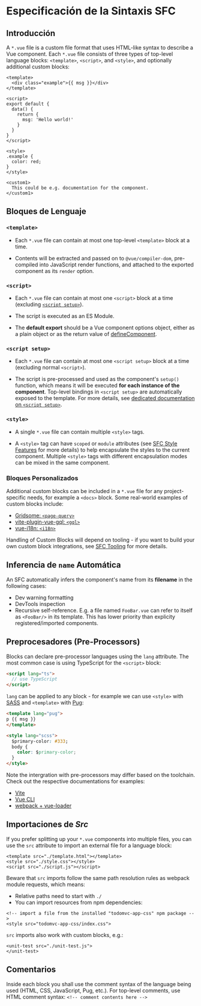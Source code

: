 # Especificación de la Sintaxis SFC

## Introducción

A `*.vue` file is a custom file format that uses HTML-like syntax to describe a Vue component. Each `*.vue` file consists of three types of top-level language blocks: `<template>`, `<script>`, and `<style>`, and optionally additional custom blocks:

```vue
<template>
  <div class="example">{{ msg }}</div>
</template>

<script>
export default {
  data() {
    return {
      msg: 'Hello world!'
    }
  }
}
</script>

<style>
.example {
  color: red;
}
</style>

<custom1>
  This could be e.g. documentation for the component.
</custom1>
```

## Bloques de Lenguaje

### `<template>`

- Each `*.vue` file can contain at most one top-level `<template>` block at a time.

- Contents will be extracted and passed on to `@vue/compiler-dom`, pre-compiled into JavaScript render functions, and attached to the exported component as its `render` option.

### `<script>`

- Each `*.vue` file can contain at most one `<script>` block at a time (excluding [`<script setup>`](/api/sfc-script-setup.html)).

- The script is executed as an ES Module.

- The **default export** should be a Vue component options object, either as a plain object or as the return value of [defineComponent](/api/global-api.html#definecomponent).

### `<script setup>`

- Each `*.vue` file can contain at most one `<script setup>` block at a time (excluding normal `<script>`).

- The script is pre-processed and used as the component's `setup()` function, which means it will be executed **for each instance of the component**. Top-level bindings in `<script setup>` are automatically exposed to the template. For more details, see [dedicated documentation on `<script setup>`](/api/sfc-script-setup).

### `<style>`

- A single `*.vue` file can contain multiple `<style>` tags.

- A `<style>` tag can have `scoped` or `module` attributes (see [SFC Style Features](/api/sfc-style) for more details) to help encapsulate the styles to the current component. Multiple `<style>` tags with different encapsulation modes can be mixed in the same component.

### Bloques Personalizados

Additional custom blocks can be included in a `*.vue` file for any project-specific needs, for example a `<docs>` block. Some real-world examples of custom blocks include:

- [Gridsome: `<page-query>`](https://gridsome.org/docs/querying-data/)
- [vite-plugin-vue-gql: `<gql>`](https://github.com/wheatjs/vite-plugin-vue-gql)
- [vue-i18n: `<i18n>`](https://github.com/intlify/bundle-tools/tree/main/packages/vite-plugin-vue-i18n#i18n-custom-block)

Handling of Custom Blocks will depend on tooling - if you want to build your own custom block integrations, see [SFC Tooling](/api/sfc-tooling.html#custom-blocks-integration) for more details.

## Inferencia de `name` Automática

An SFC automatically infers the component's name from its **filename** in the following cases:

- Dev warning formatting
- DevTools inspection
- Recursive self-reference. E.g. a file named `FooBar.vue` can refer to itself as `<FooBar/>` in its template. This has lower priority than explicity registered/imported components.

## Preprocesadores (Pre-Processors)

Blocks can declare pre-processor languages using the `lang` attribute. The most common case is using TypeScript for the `<script>` block:

```html
<script lang="ts">
  // use TypeScript
</script>
```

`lang` can be applied to any block - for example we can use `<style>` with [SASS](https://sass-lang.com/) and `<template>` with [Pug](https://pugjs.org/api/getting-started.html):

```html
<template lang="pug">
p {{ msg }}
</template>

<style lang="scss">
  $primary-color: #333;
  body {
    color: $primary-color;
  }
</style>
```

Note the intergration with pre-processors may differ based on the toolchain. Check out the respective documentations for examples:

- [Vite](https://vitejs.dev/guide/features.html#css-pre-processors)
- [Vue CLI](https://cli.vuejs.org/guide/css.html#pre-processors)
- [webpack + vue-loader](https://vue-loader.vuejs.org/guide/pre-processors.html#using-pre-processors)

## Importaciones de _Src_

If you prefer splitting up your `*.vue` components into multiple files, you can use the `src` attribute to import an external file for a language block:

```vue
<template src="./template.html"></template>
<style src="./style.css"></style>
<script src="./script.js"></script>
```

Beware that `src` imports follow the same path resolution rules as webpack module requests, which means:

- Relative paths need to start with `./`
- You can import resources from npm dependencies:

```vue
<!-- import a file from the installed "todomvc-app-css" npm package -->
<style src="todomvc-app-css/index.css">
```

`src` imports also work with custom blocks, e.g.:

```vue
<unit-test src="./unit-test.js">
</unit-test>
```

## Comentarios

Inside each block you shall use the comment syntax of the language being used (HTML, CSS, JavaScript, Pug, etc.). For top-level comments, use HTML comment syntax: `<!-- comment contents here -->`
